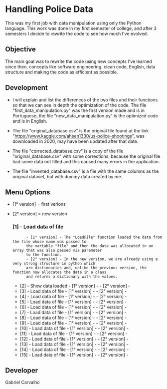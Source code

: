 # Handling Police Data

This was my first job with data manipulation using only the Python language. This work was done in my first semester of college, and after 3 semesters I decide to rewrite the code to see how much I've evolved.

## Objective

The main goal was to rewrite the code using new concepts I've learned since then, concepts like software engineering, clean code, English, data structure and making the code as efficient as possible.

## Development

 * I will explain and list the differences of the two files and their functions so that we can see in depth the optimization of the code.
The file "first_data_manipulation.py" was the first version made and is in Portuguese, the file "new_data_manipulation.py" is the optimized code and is in English.

 * The file "original_database.csv" is the original file found at the link "https://www.kaggle.com/ahsen1330/us-police-shootings", was downloaded in 2020, may have been updated after that date.

 * The file "corrected_database.csv" is a copy of the file "original_database.csv" with some corrections, because the original file had some data not filled and this caused many errors in the application.

 * The file "invented_database.csv" is a file with the same columns as the original dataset, but with dummy data created by me.


## Menu Options

- [1° version] = first verions 
- [2° version] = new version

    ### [1] - Load data of file
            - [1° version] - The "LoadFile" function loaded the data from the file whose name was passed to 
            the variable "file" and then the data was allocated in an array that was also passed via parameter
            to the function.
            - [2° version] - In the new version, we are already using a very strong structure in python which 
            are dictionaries and, unlike the previous version, the function now allocates the data in a class 
            and returns a dictionary with the values.
            
    - [2] - Show data loaded
            - [1° version] - 
            - [2° version] -
    - [3] - Load data of file
            - [1° version] - 
            - [2° version] -
    - [4] - Load data of file
            - [1° version] - 
            - [2° version] -
    - [5] - Load data of file
            - [1° version] - 
            - [2° version] -
    - [6] - Load data of file
            - [1° version] - 
            - [2° version] - 
    - [7] - Load data of file
            - [1° version] - 
            - [2° version] -
    - [8] - Load data of file
            - [1° version] - 
            - [2° version] -
    - [9] - Load data of file
            - [1° version] - 
            - [2° version] -
    - [10] - Load data of file
            - [1° version] - 
            - [2° version] -
    - [11] - Load data of file
            - [1° version] - 
            - [2° version] - 
    - [12] - Load data of file
            - [1° version] - 
            - [2° version] -
    - [13] - Load data of file
            - [1° version] - 
            - [2° version] -
    - [14] - Load data of file
            - [1° version] - 
            - [2° version] -
    - [15] - Load data of file
            - [1° version] - 
            - [2° version] -
    

## Developer

Gabriel Carvalho
